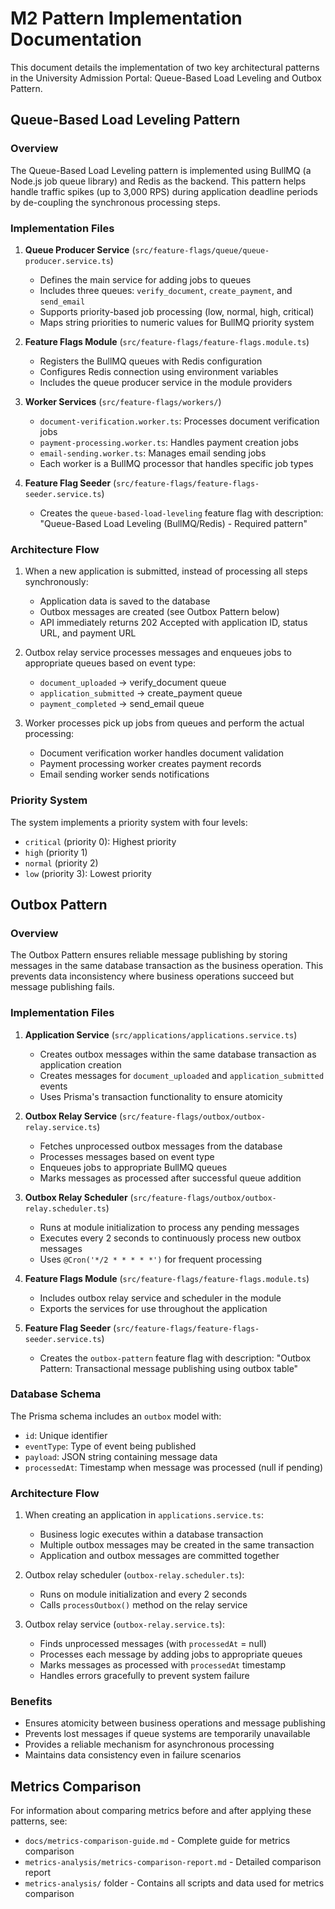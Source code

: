 # M2 Pattern Implementation Documentation

This document details the implementation of two key architectural patterns in the University Admission Portal: Queue-Based Load Leveling and Outbox Pattern.

## Queue-Based Load Leveling Pattern

### Overview
The Queue-Based Load Leveling pattern is implemented using BullMQ (a Node.js job queue library) and Redis as the backend. This pattern helps handle traffic spikes (up to 3,000 RPS) during application deadline periods by de-coupling the synchronous processing steps.

### Implementation Files

1. **Queue Producer Service** (`src/feature-flags/queue/queue-producer.service.ts`)
   - Defines the main service for adding jobs to queues
   - Includes three queues: `verify_document`, `create_payment`, and `send_email`
   - Supports priority-based job processing (low, normal, high, critical)
   - Maps string priorities to numeric values for BullMQ priority system

2. **Feature Flags Module** (`src/feature-flags/feature-flags.module.ts`)
   - Registers the BullMQ queues with Redis configuration
   - Configures Redis connection using environment variables
   - Includes the queue producer service in the module providers

3. **Worker Services** (`src/feature-flags/workers/`)
   - `document-verification.worker.ts`: Processes document verification jobs
   - `payment-processing.worker.ts`: Handles payment creation jobs
   - `email-sending.worker.ts`: Manages email sending jobs
   - Each worker is a BullMQ processor that handles specific job types

4. **Feature Flag Seeder** (`src/feature-flags/feature-flags-seeder.service.ts`)
   - Creates the `queue-based-load-leveling` feature flag with description: "Queue-Based Load Leveling (BullMQ/Redis) - Required pattern"

### Architecture Flow

1. When a new application is submitted, instead of processing all steps synchronously:
   - Application data is saved to the database
   - Outbox messages are created (see Outbox Pattern below)
   - API immediately returns 202 Accepted with application ID, status URL, and payment URL

2. Outbox relay service processes messages and enqueues jobs to appropriate queues based on event type:
   - `document_uploaded` → verify_document queue
   - `application_submitted` → create_payment queue
   - `payment_completed` → send_email queue

3. Worker processes pick up jobs from queues and perform the actual processing:
   - Document verification worker handles document validation
   - Payment processing worker creates payment records
   - Email sending worker sends notifications

### Priority System
The system implements a priority system with four levels:
- `critical` (priority 0): Highest priority
- `high` (priority 1)
- `normal` (priority 2)
- `low` (priority 3): Lowest priority

## Outbox Pattern

### Overview
The Outbox Pattern ensures reliable message publishing by storing messages in the same database transaction as the business operation. This prevents data inconsistency where business operations succeed but message publishing fails.

### Implementation Files

1. **Application Service** (`src/applications/applications.service.ts`)
   - Creates outbox messages within the same database transaction as application creation
   - Creates messages for `document_uploaded` and `application_submitted` events
   - Uses Prisma's transaction functionality to ensure atomicity

2. **Outbox Relay Service** (`src/feature-flags/outbox/outbox-relay.service.ts`)
   - Fetches unprocessed outbox messages from the database
   - Processes messages based on event type
   - Enqueues jobs to appropriate BullMQ queues
   - Marks messages as processed after successful queue addition

3. **Outbox Relay Scheduler** (`src/feature-flags/outbox/outbox-relay.scheduler.ts`)
   - Runs at module initialization to process any pending messages
   - Executes every 2 seconds to continuously process new outbox messages
   - Uses `@Cron('*/2 * * * * *')` for frequent processing

4. **Feature Flags Module** (`src/feature-flags/feature-flags.module.ts`)
   - Includes outbox relay service and scheduler in the module
   - Exports the services for use throughout the application

5. **Feature Flag Seeder** (`src/feature-flags/feature-flags-seeder.service.ts`)
   - Creates the `outbox-pattern` feature flag with description: "Outbox Pattern: Transactional message publishing using outbox table"

### Database Schema
The Prisma schema includes an `outbox` model with:
- `id`: Unique identifier
- `eventType`: Type of event being published
- `payload`: JSON string containing message data
- `processedAt`: Timestamp when message was processed (null if pending)

### Architecture Flow

1. When creating an application in `applications.service.ts`:
   - Business logic executes within a database transaction
   - Multiple outbox messages may be created in the same transaction
   - Application and outbox messages are committed together

2. Outbox relay scheduler (`outbox-relay.scheduler.ts`):
   - Runs on module initialization and every 2 seconds
   - Calls `processOutbox()` method on the relay service

3. Outbox relay service (`outbox-relay.service.ts`):
   - Finds unprocessed messages (with `processedAt` = null)
   - Processes each message by adding jobs to appropriate queues
   - Marks messages as processed with `processedAt` timestamp
   - Handles errors gracefully to prevent system failure

### Benefits
- Ensures atomicity between business operations and message publishing
- Prevents lost messages if queue systems are temporarily unavailable
- Provides a reliable mechanism for asynchronous processing
- Maintains data consistency even in failure scenarios

## Metrics Comparison

For information about comparing metrics before and after applying these patterns, see:
- `docs/metrics-comparison-guide.md` - Complete guide for metrics comparison
- `metrics-analysis/metrics-comparison-report.md` - Detailed comparison report
- `metrics-analysis/` folder - Contains all scripts and data used for metrics comparison